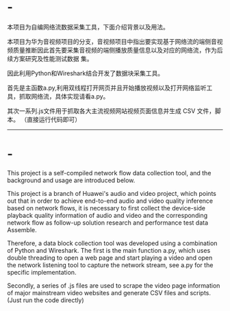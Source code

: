 # -
本项目为自编网络流数据采集工具，下面介绍背景以及用法。

本项目为华为音视频项目的分支，音视频项目中指出要实现基于网络流的端侧音视频质量推断因此首先要采集音视频的端侧播放质量信息以及对应的网络流，作为后续方案研究及性能测试数据
集。

因此利用Python和Wireshark结合开发了数据块采集工具。

首先是主函数a.py,利用双线程打开网页并且开始播放视频以及打开网络监听工具，抓取网络流，具体实现请看a.py。

其次一系列.js文件用于抓取各大主流视频网站视频页面信息并生成 CSV 文件，脚本。
（直接运行代码即可）

----------------------------------------------------
# -
This project is a self-compiled network flow data collection tool, and the background and usage are introduced below. 

This project is a branch of Huawei's audio and video project, which points out that in order to achieve end-to-end audio and video quality inference based on network flows, it is necessary to first collect the device-side playback quality information of audio and video and the corresponding network flow as follow-up solution research and performance test data Assemble. 

Therefore, a data block collection tool was developed using a combination of Python and Wireshark. The first is the main function a.py, which uses double threading to open a web page and start playing a video and open the network listening tool to capture the network stream, see a.py for the specific implementation. 

Secondly, a series of .js files are used to scrape the video page information of major mainstream video websites and generate CSV files and scripts.
(Just run the code directly)
